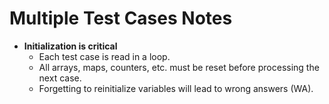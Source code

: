 # Multiple Test Cases Notes

- **Initialization is critical**
  - Each test case is read in a loop.
  - All arrays, maps, counters, etc. must be reset before processing the next case.
  - Forgetting to reinitialize variables will lead to wrong answers (WA).
